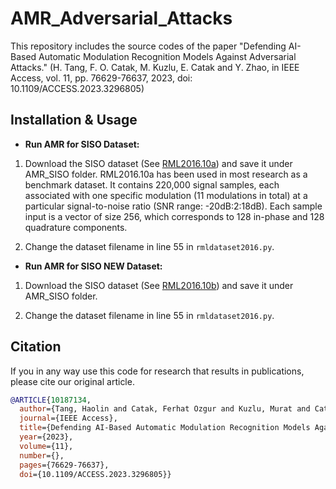 # AMR_Adversarial_Attacks
This repository includes the source codes of the paper "Defending AI-Based Automatic Modulation Recognition Models Against Adversarial Attacks." (H. Tang, F. O. Catak, M. Kuzlu, E. Catak and Y. Zhao, in IEEE Access, vol. 11, pp. 76629-76637, 2023, doi: 10.1109/ACCESS.2023.3296805) 

## Installation & Usage
* **Run AMR for SISO Dataset:**
1. Download the SISO dataset (See [RML2016.10a](https://www.dropbox.com/scl/fo/md1b7n1xibyf500sdt8nq/h?dl=0&rlkey=y2b7ph8aozkyci7xgb3lv2z7t)) and save it under AMR_SISO folder. RML2016.10a has been used in most research as a benchmark dataset. It contains 220,000 signal samples, each associated with one specific modulation (11 modulations in total) at a particular signal-to-noise ratio (SNR range: -20dB:2:18dB). Each sample input is a vector of size 256, which corresponds to 128 in-phase and 128 quadrature components.

2. Change the dataset filename in line 55 in `rmldataset2016.py`. 



* **Run AMR for SISO NEW Dataset:**
1. Download the SISO dataset (See [RML2016.10b](https://www.dropbox.com/s/pohcm3tft4kwk6h/RML2016.10b.dat?dl=0)) and save it under AMR_SISO folder.

2. Change the dataset filename in line 55 in `rmldataset2016.py`.

## Citation
If you in any way use this code for research that results in publications, please cite our original article.
```bibtex
@ARTICLE{10187134,
  author={Tang, Haolin and Catak, Ferhat Ozgur and Kuzlu, Murat and Catak, Evren and Zhao, Yanxiao},
  journal={IEEE Access}, 
  title={Defending AI-Based Automatic Modulation Recognition Models Against Adversarial Attacks}, 
  year={2023},
  volume={11},
  number={},
  pages={76629-76637},
  doi={10.1109/ACCESS.2023.3296805}}
```
